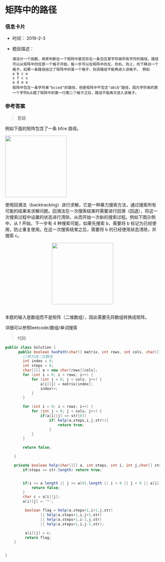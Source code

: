 # 矩阵中的路径 

### 信息卡片 

- 时间： 2019-2-3

- 题目描述：

  ```
  请设计一个函数，用来判断在一个矩阵中是否存在一条包含某字符串所有字符的路径。路径可以从矩阵中的任意一个格子开始，每一步可以在矩阵中向左，向右，向上，向下移动一个格子。如果一条路径经过了矩阵中的某一个格子，则该路径不能再进入该格子。 例如
  a b c e 
  s f c s 
  a d e e 
  矩阵中包含一条字符串"bcced"的路径，但是矩阵中不包含"abcb"路径，因为字符串的第一个字符b占据了矩阵中的第一行第二个格子之后，路径不能再次进入该格子。
  ```

  

### 参考答案

> 思路

例如下面的矩阵包含了一条 bfce 路径。

 <img src="https://cs-notes-1256109796.cos.ap-guangzhou.myqcloud.com/1db1c7ea-0443-478b-8df9-7e33b1336cc4.png" width="200px"> 

使用回溯法（backtracking）进行求解，它是一种暴力搜索方法，通过搜索所有可能的结果来求解问题。回溯法在一次搜索结束时需要进行回溯（回退），将这一次搜索过程中设置的状态进行清除，从而开始一次新的搜索过程。例如下图示例中，从 f 开始，下一步有 4 种搜索可能，如果先搜索 b，需要将 b 标记为已经使用，防止重复使用。在这一次搜索结束之后，需要将 b 的已经使用状态清除，并搜索 c。

<div align="center"> <img src="https://cs-notes-1256109796.cos.ap-guangzhou.myqcloud.com/dc964b86-7a08-4bde-a3d9-e6ddceb29f98.png" width="200px"> </div><br>

本题的输入是数组而不是矩阵（二维数组），因此需要先将数组转换成矩阵。

详细可以参照leetcode/数组/单词搜索

> 代码

```java
public class Solution {
      public boolean hasPath(char[] matrix, int rows, int cols, char[] str) {
        //转为成二位数组
        int index = 0;
        int steps = 0;
        char[][] a = new char[rows][cols];
        for (int i = 0; i < rows; i++) {
            for (int j = 0; j < cols; j++) {
                a[i][j] = matrix[index];
                index++;
            }
        }

        for (int i = 0; i < rows; i++) {
            for (int j = 0; j < cols; j++) {
                if(a[i][j] == str[0])
                    if( help(a,steps,i,j,str)){
                        return true;
                    }
            }
        }

        return false;

    }

    private boolean help(char[][] a, int steps, int i, int j,char[] str) {
        if(steps == str.length) return true;


        if(i >= a.length || j >= a[0].length || i < 0 || j < 0 || a[i][j] != str[steps]) {
            return false;
        }
        char c = a[i][j];
        a[i][j] = '*';

         boolean flag = help(a,steps+1,i+1,j,str)
                || help(a,steps+1,i,j+1,str)
                || help(a,steps+1,i-1,j,str)
                || help(a,steps+1,i,j-1,str);

         a[i][j] = c;
         return flag;
    }


}
```




